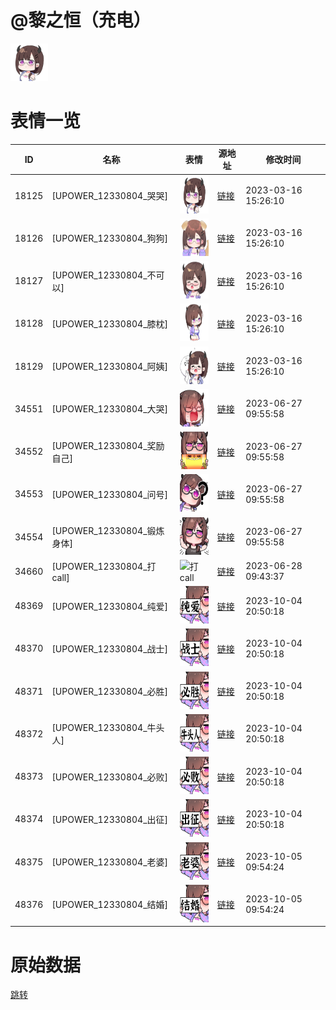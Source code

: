 # @黎之恒（充电）

<img src="./cover.png" height="60" alt="cover" />

# 表情一览

|ID|名称|表情|源地址|修改时间|
|----|----|----|----|----|
|18125|[UPOWER_12330804_哭哭]|<img src="./pic/018125_%5BUPOWER_12330804_哭哭%5D.png" height="60" alt="哭哭"/>|[链接](https://i0.hdslb.com/bfs/garb/4a8085a90ff3bac24007864a860ce61490e7f23e.png)|2023-03-16 15:26:10|
|18126|[UPOWER_12330804_狗狗]|<img src="./pic/018126_%5BUPOWER_12330804_狗狗%5D.png" height="60" alt="狗狗"/>|[链接](https://i0.hdslb.com/bfs/garb/d5ae63b7499423d55ca0a4bb2b42881d1392b0bb.png)|2023-03-16 15:26:10|
|18127|[UPOWER_12330804_不可以]|<img src="./pic/018127_%5BUPOWER_12330804_不可以%5D.png" height="60" alt="不可以"/>|[链接](https://i0.hdslb.com/bfs/garb/89fed753830056dbce3e9d8ee8bc6ae8ccc3ffcb.png)|2023-03-16 15:26:10|
|18128|[UPOWER_12330804_膝枕]|<img src="./pic/018128_%5BUPOWER_12330804_膝枕%5D.png" height="60" alt="膝枕"/>|[链接](https://i0.hdslb.com/bfs/garb/c0ad3aae2cde3da4ea70ce659168fc0de0986fd1.png)|2023-03-16 15:26:10|
|18129|[UPOWER_12330804_阿姨]|<img src="./pic/018129_%5BUPOWER_12330804_阿姨%5D.png" height="60" alt="阿姨"/>|[链接](https://i0.hdslb.com/bfs/garb/ed34bb46e5ca292897fd94ea45f2d327d18c3a7c.png)|2023-03-16 15:26:10|
|34551|[UPOWER_12330804_大哭]|<img src="./pic/034551_%5BUPOWER_12330804_大哭%5D.png" height="60" alt="大哭"/>|[链接](https://i0.hdslb.com/bfs/garb/aa1704104fd6035eecd7cf1ae37de088cd090ecb.png)|2023-06-27 09:55:58|
|34552|[UPOWER_12330804_奖励自己]|<img src="./pic/034552_%5BUPOWER_12330804_奖励自己%5D.png" height="60" alt="奖励自己"/>|[链接](https://i0.hdslb.com/bfs/garb/06869e08ab92eff5706be09fdeea04c5de871dd2.png)|2023-06-27 09:55:58|
|34553|[UPOWER_12330804_问号]|<img src="./pic/034553_%5BUPOWER_12330804_问号%5D.png" height="60" alt="问号"/>|[链接](https://i0.hdslb.com/bfs/garb/a0bd9b9ec170f57a8a2c0bb76dfddd2edbbd6558.png)|2023-06-27 09:55:58|
|34554|[UPOWER_12330804_锻炼身体]|<img src="./pic/034554_%5BUPOWER_12330804_锻炼身体%5D.png" height="60" alt="锻炼身体"/>|[链接](https://i0.hdslb.com/bfs/garb/20e1eeed72dadb159fd83250342f2d3638e3daba.png)|2023-06-27 09:55:58|
|34660|[UPOWER_12330804_打call]|<img src="./pic/034660_%5BUPOWER_12330804_打call%5D.png" height="60" alt="打call"/>|[链接](https://i0.hdslb.com/bfs/garb/c22af5ecceb99a8a2d4e308db18a4c5972d6d1cb.png)|2023-06-28 09:43:37|
|48369|[UPOWER_12330804_纯爱]|<img src="./pic/048369_%5BUPOWER_12330804_纯爱%5D.png" height="60" alt="纯爱"/>|[链接](https://i0.hdslb.com/bfs/garb/fb7f3ba70e54b6ceff78fc9135d0bf0a9d56a2fd.png)|2023-10-04 20:50:18|
|48370|[UPOWER_12330804_战士]|<img src="./pic/048370_%5BUPOWER_12330804_战士%5D.png" height="60" alt="战士"/>|[链接](https://i0.hdslb.com/bfs/garb/216e6923490f2e2e5c522e465c52d12adc22382a.png)|2023-10-04 20:50:18|
|48371|[UPOWER_12330804_必胜]|<img src="./pic/048371_%5BUPOWER_12330804_必胜%5D.png" height="60" alt="必胜"/>|[链接](https://i0.hdslb.com/bfs/garb/ca32be5bc53cf932104e34eef611a1842aad31b7.png)|2023-10-04 20:50:18|
|48372|[UPOWER_12330804_牛头人]|<img src="./pic/048372_%5BUPOWER_12330804_牛头人%5D.png" height="60" alt="牛头人"/>|[链接](https://i0.hdslb.com/bfs/garb/e940c6a266cda6ed5b036c43f815cb57162fbd88.png)|2023-10-04 20:50:18|
|48373|[UPOWER_12330804_必败]|<img src="./pic/048373_%5BUPOWER_12330804_必败%5D.png" height="60" alt="必败"/>|[链接](https://i0.hdslb.com/bfs/garb/6bf08628627c8eacdd26ac44207544283216ba8a.png)|2023-10-04 20:50:18|
|48374|[UPOWER_12330804_出征]|<img src="./pic/048374_%5BUPOWER_12330804_出征%5D.png" height="60" alt="出征"/>|[链接](https://i0.hdslb.com/bfs/garb/e7da29a5112dd9a2b65fe4ffd712bebb737f8886.png)|2023-10-04 20:50:18|
|48375|[UPOWER_12330804_老婆]|<img src="./pic/048375_%5BUPOWER_12330804_老婆%5D.png" height="60" alt="老婆"/>|[链接](https://i0.hdslb.com/bfs/garb/9e74a63a87a5aab76476364140f58ba55a404252.png)|2023-10-05 09:54:24|
|48376|[UPOWER_12330804_结婚]|<img src="./pic/048376_%5BUPOWER_12330804_结婚%5D.png" height="60" alt="结婚"/>|[链接](https://i0.hdslb.com/bfs/garb/ae2713b6c633d6cd3df3da858fe9d9fe7a746ae9.png)|2023-10-05 09:54:24|

# 原始数据

[跳转](./raw.json)

